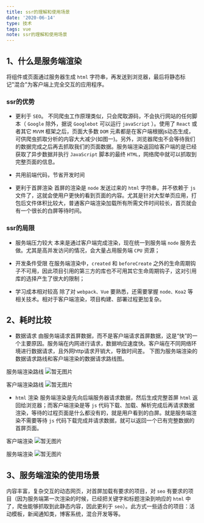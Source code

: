 ```yaml
---
title: ssr的理解和使用场景
date: '2020-06-14'
type: 技术
tags: vue
note: ssr的理解和使用场景
---
```


## 1、什么是服务端渲染
将组件或页面通过服务器生成 `html` 字符串，再发送到浏览器，最后将静态标记"混合"为客户端上完全交互的应用程序。

### ssr的优势
+ 更利于 `SEO`。
不同爬虫工作原理类似，只会爬取源码，不会执行网站的任何脚本（ `Google` 除外，据说 `Googlebot` 可以运行 `javaScript` ）。使用了 `React` 或者其它 `MVVM` 框架之后，页面大多数 `DOM` 元素都是在客户端根据js动态生成，可供爬虫抓取分析的内容大大减少(如图一)。另外，浏览器爬虫不会等待我们的数据完成之后再去抓取我们的页面数据。服务端渲染返回给客户端的是已经获取了异步数据并执行 `JavaScript` 脚本的最终 `HTML`，网络爬中就可以抓取到完整页面的信息。
+ 共用前端代码，节省开发时间

+ 更利于首屏渲染
首屏的渲染是 `node` 发送过来的 `html` 字符串，并不依赖于 `js` 文件了，这就会使用户更快的看到页面的内容。尤其是针对大型单页应用，打包后文件体积比较大，普通客户端渲染加载所有所需文件时间较长，首页就会有一个很长的白屏等待时间。

### ssr的局限

+ 服务端压力较大
本来是通过客户端完成渲染，现在统一到服务端 `node` 服务去做。尤其是高并发访问的情况，会大量占用服务端 `CPU` 资源；

+ 开发条件受限
在服务端渲染中，`created` 和 `beforeCreate` 之外的生命周期钩子不可用，因此项目引用的第三方的库也不可用其它生命周期钩子，这对引用库的选择产生了很大的限制；

+ 学习成本相对较高
除了对 `webpack、Vue` 要熟悉，还需要掌握 `node、Koa2` 等相关技术。相对于客户端渲染，项目构建、部署过程更加复杂。

## 2、耗时比较
+ 数据请求
由服务端请求首屏数据，而不是客户端请求首屏数据，这是“快”的一个主要原因。服务端在内网进行请求，数据响应速度快。客户端在不同网络环境进行数据请求，且外网http请求开销大，导致时间差。 下图为服务端渲染的数据请求路线和客户端渲染的数据请求路线图。

服务端渲染路线
<img src="https://upload-images.jianshu.io/upload_images/6522842-ee4752e9500e9976.jpeg?imageMogr2/auto-orient/strip|imageView2/2/w/1200/format/webp" alt="暂无图片" title="服务端渲染路线" />

客户端渲染路线
<img src="https://upload-images.jianshu.io/upload_images/6522842-b86735d102cef2c4.jpeg?imageMogr2/auto-orient/strip|imageView2/2/w/1200/format/webp" alt="暂无图片" title="客户端渲染路线" />

+ `html` 渲染
服务端渲染是先向后端服务器请求数据，然后生成完整首屏 `html` 返回给浏览器；而客户端渲染是等 `js` 代码下载、加载、解析完成后再请求数据渲染，等待的过程页面是什么都没有的，就是用户看到的白屏。就是服务端渲染不需要等待 `js` 代码下载完成并请求数据，就可以返回一个已有完整数据的首屏页面。

客户端渲染
<img src="https://upload-images.jianshu.io/upload_images/6522842-820ed3ef583c5ef0.png?imageMogr2/auto-orient/strip|imageView2/2/w/1200/format/webp" alt="暂无图片" title="客户端渲染" />

服务端渲染
<img src="https://upload-images.jianshu.io/upload_images/6522842-23923fbd080ccf26.png?imageMogr2/auto-orient/strip|imageView2/2/w/1200/format/webp" alt="暂无图片" title="服务端渲染" >

## 3、服务端渲染的使用场景
内容丰富，复杂交互的动态网页，对首屏加载有要求的项目，对 `seo` 有要求的项目（因为服务端第一次渲染的时候，已经把关键字和标题渲染到响应的 `html` 中了，爬虫能够抓取到此静态内容，因此更利于 `seo`）。此方式一些适合的项目：活动模板，新闻通知类，博客系统，混合开发等等。
